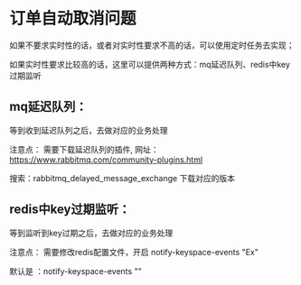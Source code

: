 # 订单自动取消问题

如果不要求实时性的话，或者对实时性要求不高的话，可以使用定时任务去实现；

如果实时性要求比较高的话，这里可以提供两种方式：mq延迟队列、redis中key过期监听


## mq延迟队列：

等到收到延迟队列之后，去做对应的业务处理

注意点：
需要下载延迟队列的插件,
网址：https://www.rabbitmq.com/community-plugins.html

搜索：rabbitmq_delayed_message_exchange 下载对应的版本



## redis中key过期监听：

等到监听到key过期之后，去做对应的业务处理

注意点：
需要修改redis配置文件，开启  notify-keyspace-events "Ex"  

默认是 ：notify-keyspace-events ""



